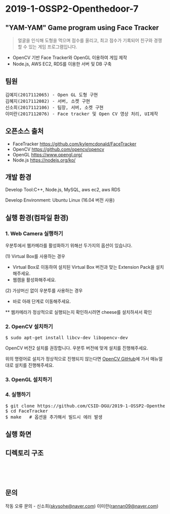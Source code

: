 # 2019-1-OSSP2-Openthedoor-7

## "YAM-YAM" Game program using Face Tracker

> 얼굴을 인식해 도형을 먹으며 점수를 올리고, 최고 점수가 기록되어 친구와 경쟁할 수 있는 게임 프로그램입니다. 
* OpenCV 기반 Face Tracker와 OpenGL 이용하여 게임 제작
* Node.js, AWS EC2, RDS를 이용한 서버 및 DB 구축


## 팀원
<pre>
김예지(2017112065) - Open GL 도형 구현
김혜지(2017112082) - 서버, 소켓 구현
신소희(2017112106) - 팀장, 서버, 소켓 구현
이미란(2017112076) - Face tracker 및 Open CV 영상 처리, UI제작
</pre>


## 오픈소스 출처

* FaceTracker
<https://github.com/kylemcdonald/FaceTracker>
* OpenCV
<https://github.com/opencv/opencv> 
* OpenGL
<https://www.opengl.org/>
* Node.js
<https://nodejs.org/ko/>



## 개발 환경
Develop Tool:C++, Node.js, MySQL, aws ec2, aws RDS

Develop Environment: Ubuntu Linux (16.04 버전 사용)


## 실행 환경(컴파일 환경)

### 1. Web Camera 실행하기

우분투에서 웹카메라를 활성화하기 위해선 두가지의 옵션이 있습니다.

(1) Virtual Box를 사용하는 경우
* Virtual Box로 이동하여 설치된 Virtual Box 버전과 맞는 Extension Pack을 설치해주세요.
* 웹캠을 활성화해주세요.

(2) 가상머신 없이 우분투를 사용하는 경우
* 바로 아래 단계로 이동해주세요.

** 웹카메라가 정상적으로 실행되는지 확인하시려면 cheese를 설치하셔서 확인

### 2. OpenCV 설치하기
<pre>
$ sudo apt-get install libcv-dev libopencv-dev
</pre>
OpenCV 버전2 설치를 권장합니다. 우분투 버전에 맞게 설치를 진행해주세요.

위의 명령어로 설치가 정상적으로 진행되지 않는다면 [OpenCV GitHub](https://github.com/opencv/opencv)에 가서 매뉴얼대로 설치를 진행해주세요.

### 3. OpenGL 설치하기

### 4. 실행하기
<pre>
$ git clone https://github.com/CSID-DGU/2019-1-OSSP2-Openthedoor-7.git  
$ cd FaceTracker
$ make   # 옵션을 추가해서 빌드시 에러 발생 
</pre>



## 실행 화면




## 디렉토리 구조 
<pre>



</pre>

## 문의
작동 오류 문의 - 신소희(skysohe@naver.com) 이미란(rannan09@naver.com)

